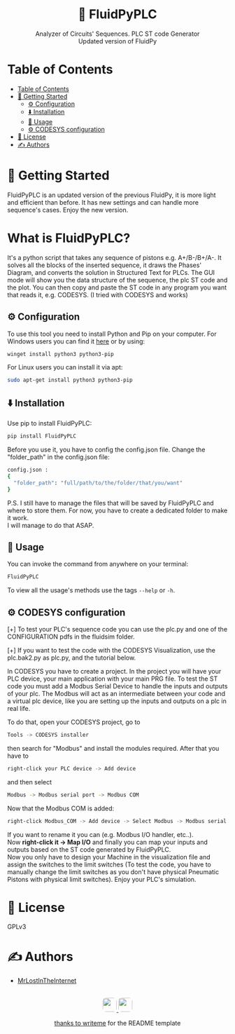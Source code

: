 <p align="center">
    <h1 align="center">
        🔗 FluidPyPLC
    </h1>
    <p align="center">
    Analyzer of Circuits' Sequences. PLC ST code Generator <br>
    Updated version of FluidPy</p>
</p>

<p align="center">
    
</p>

# Table of Contents
- [Table of Contents](#table-of-contents)
- [🏁 Getting Started ](#getting-started)
  - [⚙️ Configuration ](#configuration)
  - [⬇️ Installation ](#️installation)
  - [🎈 Usage ](#usage)
  - [⚙️ CODESYS configuration ](#codesys_configuration)
- [📄 License](#license)
- [✍️ Authors ](#️authors)
# 🏁 Getting Started <a name = "getting-started"></a>

FluidPyPLC is an updated version of the previous FluidPy, it is more light and efficient than before. It has new settings and can handle more sequence's cases.
Enjoy the new version.

<h1>What is FluidPyPLC?</h1>
It's a python script that takes any sequence of pistons e.g. A+/B-/B+/A-. It solves all the blocks of the inserted sequence, it draws the Phases' Diagram, and converts the solution in Structured Text for PLCs. The GUI mode will show you the data structure of the sequence, the plc ST code and the plot. You can then copy and paste the ST code in any program you want that reads it, e.g. CODESYS.
(I tried with CODESYS and works)


## ⚙️ Configuration <a name="configuration"></a>
To use this tool you need to install Python and Pip on your computer. For Windows users you can find it [here](https://python.org/downloads) or by using:
```bash
winget install python3 python3-pip
```
For Linux users you can install it via apt:
```bash
sudo apt-get install python3 python3-pip
```
## ⬇️ Installation <a name="installation"></a>
Use pip to install FluidPyPLC:
```bash
pip install FluidPyPLC
```

Before you use it, you have to config the config.json file. Change the "folder_path" in the config.json file:

```bash
config.json :
{
  "folder_path": "full/path/to/the/folder/that/you/want"
}
```

P.S. I still have to manage the files that will be saved by FluidPyPLC and where to store them. For now, you have to create a dedicated folder to make it work. <br>
I will manage to do that ASAP.


## 🎈 Usage <a name="usage"></a>
You can invoke the command from anywhere on your terminal:
```bash
FluidPyPLC
```

To view all the usage's methods use the tags ```--help``` or ```-h```.
 
## ⚙️ CODESYS configuration <a name="codesys_configuration"></a>
[+] To test your PLC's sequence code you can use the plc.py and one of the CONFIGURATION pdfs in the fluidsim folder.


[+] If you want to test the code with the CODESYS Visualization, use the plc.bak2.py as plc.py, and the tutorial below. 

In CODESYS you have to create a project. In the project you will have your PLC device, your main application with your main PRG file. To test the ST code you must add a Modbus Serial Device to handle the inputs and outputs of your plc. The Modbus will act as an intermediate between your code and a virtual plc device, like you are setting up the inputs and outputs on a plc in real life.

To do that, open your CODESYS project, go to
```bash
Tools -> CODESYS installer
```
then search for "Modbus" and install the modules required. After that you have to
```bash
right-click your PLC device -> Add device 
```
and then select
```bash
Modbus -> Modbus serial port -> Modbus COM
```
Now that the Modbus COM is added: <br>
```bash
right-click Modbus_COM -> Add device -> Select Modbus -> Modbus serial device -> Modbus Serial Device
```
If you want to rename it you can (e.g. Modbus I/O handler, etc..). <br>
Now <b>right-click it -> Map I/O</b> and finally you can map your inputs and outputs based on the ST code generated by FluidPyPLC. <br>
Now you only have to design your Machine in the visualization file and assign the switches to the limit switches (To test the code, you have to manually change the limit switches as you don't have physical Pneumatic Pistons with physical limit switches). Enjoy your PLC's simulation.

# 📄 License <a name = "license"></a>
GPLv3

# ✍️ Authors <a name = "authors"></a>
- [MrLostInTheInternet](https://github.com/MrLostInTheInternet)

<p align="center">
<br>
<a href="https://github.com/MrLostInTheInternet" target='_blank'>
<img height='32' style='border:0px;height:32px;border-radius:.5rem' src='https://img.shields.io/badge/GitHub-100000?style&#x3D;for-the-badge&amp;logo&#x3D;github&amp;logoColor&#x3D;white' border='0'
</a>

<a href="https://youtu.be/aMCsqmX1pOI" target='_blank'>
<img height='32' style='border:0px;height:32px;border-radius:.5rem' src='https://img.shields.io/badge/YouTube-FF0000?style=for-the-badge&logo=youtube&logoColor=white'
border='0'
</a>
    
<p align="center">
thanks to <a href="https://github.com/writeme-project/writeme">writeme</a> for the README template
</p>
